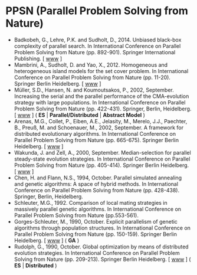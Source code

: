 # PPSN (Parallel Problem Solving from Nature)

* Badkobeh, G., Lehre, P.K. and Sudholt, D., 2014. Unbiased black-box complexity of parallel search. In International Conference on Parallel Problem Solving from Nature (pp. 892-901). Springer International Publishing. [ [www](https://link.springer.com/chapter/10.1007/978-3-319-10762-2_88) ]
* Mambrini, A., Sudholt, D. and Yao, X., 2012. Homogeneous and heterogeneous island models for the set cover problem. In International Conference on Parallel Problem Solving from Nature (pp. 11-20). Springer Berlin Heidelberg. [ [www](https://link.springer.com/chapter/10.1007/978-3-642-32937-1_2) ]
* Müller, S.D., Hansen, N. and Koumoutsakos, P., 2002, September. Increasing the serial and the parallel performance of the CMA-evolution strategy with large populations. In International Conference on Parallel Problem Solving from Nature (pp. 422-431). Springer, Berlin, Heidelberg. [ [www](https://link.springer.com/chapter/10.1007/3-540-45712-7_41) ] ( **ES** | **Parallel/Distributed** | **Abstract Model** )
* Arenas, M.G., Collet, P., Eiben, A.E., Jelasity, M., Merelo, J.J., Paechter, B., Preuß, M. and Schoenauer, M., 2002, September. A framework for distributed evolutionary algorithms. In International Conference on Parallel Problem Solving from Nature (pp. 665-675). Springer Berlin Heidelberg. [ [www](https://link.springer.com/chapter/10.1007/3-540-45712-7_64) ]
* Wakunda, J. and Zell, A., 2000, September. Median-selection for parallel steady-state evolution strategies. In International Conference on Parallel Problem Solving from Nature (pp. 405-414). Springer Berlin Heidelberg. [ [www](https://link.springer.com/chapter/10.1007/3-540-45356-3_40) ]
* Chen, H. and Flann, N.S., 1994, October. Parallel simulated annealing and genetic algorithms: A space of hybrid methods. In International Conference on Parallel Problem Solving from Nature (pp. 428-438). Springer, Berlin, Heidelberg.
* Schleuter, M.G., 1992. Comparison of local mating strategies in massively parallel genetic algorithms. In International Conference on Parallel Problem Solving from Nature (pp.553-561).
* Gorges-Schleuter, M., 1990, October. Explicit parallelism of genetic algorithms through population structures. In International Conference on Parallel Problem Solving from Nature (pp. 150-159). Springer Berlin Heidelberg. [ [www](https://link.springer.com/chapter/10.1007/BFb0029746) ] ( **GA** )
* Rudolph, G., 1990, October. Global optimization by means of distributed evolution strategies. In International Conference on Parallel Problem Solving from Nature (pp. 209-213). Springer Berlin Heidelberg. [ [www](https://link.springer.com/chapter/10.1007/BFb0029754) ] ( **ES** | **Distributed** )
